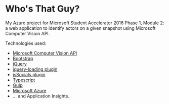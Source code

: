 # Who's That Guy?
My Azure project for Microsoft Student Accelerator 2016 Phase 1, Module 2: a web application to identify actors on a given snapshot using Microsoft Computer Vision API.

Technologies used:
<ul>
<li><a href="https://www.microsoft.com/cognitive-services/en-us/computer-vision-api">Microsoft Computer Vision API</a></li>
<li><a href="http://getbootstrap.com/">Bootstrap</a></li>         
<li><a href="https://jquery.com/">jQuery</a></li>
<li><a href="http://carlosbonetti.github.io/jquery-loading/">jquery-loading plugin</a></li>
<li><a href="http://js-socials.com/">jsSocials plugin</a></li>
<li><a href="https://www.typescriptlang.org/">Typescript</a></li>
<li><a href="http://gulpjs.com/">Gulp</a></li>
<li><a href="https://azure.microsoft.com/en-us/">Microsoft Azure</a></li>
<li>... and Application Insights.</li>
</ul>